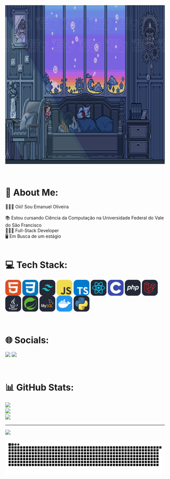 <div>
  <img height="500" width="1000" align="center" alt="coding-time" src="Gif.gif">
</div>
<br>
<br>

# 💫 About Me:
🙋🏽‍♂️ Oiii! Sou Emanuel Oliveira<br><br>
📚 Estou cursando Ciência da Computação na Universidade Federal do Vale do São Francisco<br>
🧑🏾‍💻 Full-Stack Developer<br>
🖥️ Em Busca de um estágio<br>
<br>

# 💻 Tech Stack:
<div>
  <img align="center" alt="Emanu-HTML" height="50" width="50" src="https://github.com/tandpfun/skill-icons/blob/main/icons/HTML.svg">
  <img align="center" alt="Emanu-CSS" height="50" width="50" src="https://github.com/tandpfun/skill-icons/blob/main/icons/CSS.svg">
  <img align="center" alt="Emanu-Tailwind" height="50" width="50" src="https://github.com/tandpfun/skill-icons/blob/main/icons/TailwindCSS-Dark.svg" />          
  <img align="center" alt="Emanu-Js" height="50" width="50" src="https://github.com/tandpfun/skill-icons/blob/main/icons/JavaScript.svg">
  <img align="center" alt="Emanu-Ts" height="50" width="50" src="https://github.com/tandpfun/skill-icons/blob/main/icons/TypeScript.svg">
  <img align="center" alt="Emanu-React" height="50" width="50" src="https://github.com/tandpfun/skill-icons/blob/main/icons/React-Dark.svg">
  <img align="center" alt="Emanu-C" height="50" width="50" src="https://github.com/tandpfun/skill-icons/blob/main/icons/C.svg" />
  <img align="center" alt="Emanu-PHP" height="50" width="50" src="https://github.com/tandpfun/skill-icons/blob/main/icons/PHP-Dark.svg">
  <img align="center" alt="Emanu-Laravel" height="50" width="50" src="https://github.com/tandpfun/skill-icons/blob/main/icons/Laravel-Dark.svg">
  <img align="center" alt="Emanu-Java" height="50" width="50" src="https://github.com/tandpfun/skill-icons/blob/main/icons/Java-Dark.svg" />
  <img align="center" alt="Emanu-SpringBoot" height="50" width="50" src="https://github.com/tandpfun/skill-icons/blob/main/icons/Spring-Dark.svg" />
  <img align="center" alt="Emanu-MySQL" height="50" width="50" src="https://github.com/tandpfun/skill-icons/blob/main/icons/MySQL-Dark.svg" />    
  <img align="center" alt="Emanu-Docker" height="50" width="50" src="https://github.com/tandpfun/skill-icons/blob/main/icons/Docker.svg" />
  <img align="center" alt="Emanu-Python" height="50" width="50" src="https://github.com/tandpfun/skill-icons/blob/main/icons/Python-Dark.svg" />
</div>
<br>
<br>

# 🌐 Socials:
<div> 
  <a href="https://instagram.com/_emanuelfoliveira" target="_blank"><img src="https://img.shields.io/badge/-Instagram-%23E4405F?style=for-the-badge&logo=instagram&logoColor=white"></a>
  <a href="https://www.linkedin.com/in/emanuel-oliveira-9a8758302/" target="_blank"><img src="https://img.shields.io/badge/LinkedIn-0077B5?style=for-the-badge&logo=linkedin&logoColor=white"></a>
</div>
<br>
<br>

# 📊 GitHub Stats:
![](https://github-readme-stats.vercel.app/api?username=EmafPlayer&theme=nightowl&hide_border=false&include_all_commits=false&count_private=false)<br/>
![](https://github-readme-streak-stats.herokuapp.com/?user=EmafPlayer&theme=nightowl&hide_border=false)<br/>
![](https://github-readme-stats.vercel.app/api/top-langs/?username=EmafPlayer&theme=nightowl&hide_border=false&include_all_commits=false&count_private=false&layout=compact)

---
[![](https://visitcount.itsvg.in/api?id=EmafPlayer&icon=0&color=0)](https://visitcount.itsvg.in)


<picture align="center">
  <source media="(prefers-color-scheme: dark)" srcset="https://raw.githubusercontent.com/EmafPlayer/EmafPlayer/output/github-contribution-grid-snake-dark.svg">
  <source media="(prefers-color-scheme: light)" srcset="https://raw.githubusercontent.com/EmafPlayer/EmafPlayer/output/github-contribution-grid-snake-dark.svg">
  <img align="center" alt="github contribution grid snake animation" src="https://raw.githubusercontent.com/EmafPlayer/EmafPlayer/output/github-contribution-grid-snake.svg">
</picture>

